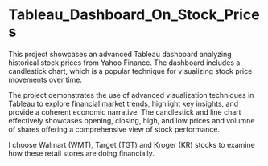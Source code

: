 # Tableau_Dashboard_On_Stock_Prices
This project showcases an advanced Tableau dashboard analyzing historical stock prices from Yahoo Finance. The dashboard includes a candlestick chart, which is a popular technique for visualizing stock price movements over time.

The project demonstrates the use of advanced visualization techniques in Tableau to explore financial market trends, highlight key insights, and provide a coherent economic narrative. The candlestick and line chart effectively showcases opening, closing, high, and low prices and volumne of shares offering a comprehensive view of stock performance.

I choose Walmart (WMT), Target (TGT) and Kroger (KR) stocks to examine how these retail stores are doing financially. 
